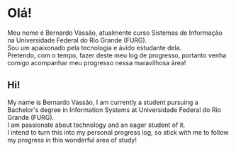 # Olá!
Meu nome é Bernardo Vassão, atualmente curso Sistemas de Informação na Universidade Federal do Rio Grande (FURG). <br>
Sou um apaixonado pela tecnologia e ávido estudante dela. <br>
Pretendo, com o tempo, fazer deste meu log de progresso, portanto venha comigo acompanhar meu progresso nessa maravilhosa área!

## Hi!
My name is Bernardo Vassão, I am currently a student pursuing a Bachelor's degree in Information Systems at Universidade Federal do Rio Grande (FURG).<br>
I am passionate about technology and an eager student of it. <br>
I intend to turn this into my personal progress log, so stick with me to follow my progress in this wonderful area of study!
